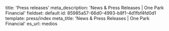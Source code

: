 title: 'Press releases'
meta_description: 'News & Press Releases | One Park Financial'
fieldset: default
id: 85985a57-66d0-4993-b8f1-4d1fbf4fd0d1
template: press/index
meta_title: 'News & Press Releases | One Park Financial'
es_url: medios
